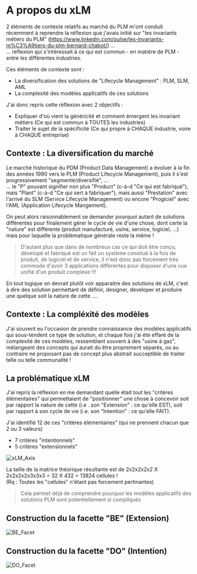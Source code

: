 # A propos du xLM

2 éléments de contexte relatifs au marché du PLM m'ont conduit récemment à reprendre la réflexion que j'avais initié sur "les invariants métiers du PLM" (https://www.linkedin.com/pulse/les-invariants-m%C3%A9tiers-du-plm-bernard-chabot/) ...   
... reflexion qui s'intéressait à ce qui est commun - en matière de PLM - entre les différentes industries. 

Ces éléments de contexte sont :
* La diversification des solutions de "Lifecycle Management" : PLM, SLM, AML
* La complexité des modèles applicatifs de ces solutions

J'ai donc repris cette réflexion avec 2 objectifs :
* Expliquer d'où vient la généricité et comment émergent les invariant métiers (Ce qui est commun à TOUTES les industries)
* Traiter le sujet de la spécificité (Ce qui propre à CHAQUE industrie, voire à CHAQUE entreprise)

## Contexte : La diversification du marché
Le marché historique du PDM (Product Data Management) a évoluer à la fin des années 1990 vers le PLM (Product Lifecycle Management), puis il s'est progressivement "segmenté/diversifié",  ...   
... le "P" pouvant signifier non plus "Product" (c-à-d "Ce qui est fabriqué"), mais "Plant" (c-à-d "Ce qui sert à fabriquer"), mais aussi "Prestation" avec l'arrivé du SLM (Service Lifecycle Management) ou encore "Progiciel" avec l'AML (Application Lifecycle Mangement).   

On peut alors raisonnablement se demander pourquoi autant de solutions différentes pour finalement gérer le cycle de vie d'une chose, dont certe la "nature" est différente (produit manufacturé, usine, service, logiciel, ...) mais pour laquelle la problématique générale reste la même !
> D'autant plus que dans de nombreux cas ce qui doit être conçu, dévelopé et fabriqué est un fait un système consitué à la fois de produit, de logiciel et de service, il n'est donc pas forcement très commode d'avoir 3 applications différentes pour disposer d'une vue unifié d'un produit complexe !!!

En tout logique on devrait plutôt voir apparaitre des solutions de xLM, c'est à dire des solution permettant de définir, designer, developer et produire une <Chose> quelque soit la nature de cette <Chose> ....
  
  
## Contexte : La compléxité des modèles
J'ai souvent eu l'occasion de prendre connaissance des modèles applicatifs qui sous-tendent ce type de solution, et chaque fois j'ai été effaré de la complexité de ces modèles, ressemblant souvent à des "usine à gaz", mélangeant des concepts qui aurait du être proprement séparés, ou au contraire ne proposant pas de concept plus abstrait succeptible de traiter telle ou telle communalité ! 

## La problématique xLM
J'ai repris la réflexion en me demandant quelle était tout les "critères élémentaires" qui permettaient de "positionner" une chose à concevoir soit par rapport la nature de cette <Chose> (i.e . son "Extension" : ce qu'elle EST), soit par rapport à son cycle de vie (i.e. son "Intention" : ce qu'elle FAIT).

J'ai identifié 12 de ces "critères élémentaires" (qui ne prennent chacun que 2 ou 3 valeurs)
* 7 critères "intentionnels"
* 5 critères "extensionnels"

![xLM_Axis](https://github.com/iPlumb3r/SEAMLESS/blob/master/Images/xLM_Axis_2020-07-24.png)

La taille de la matrice théorique résultante est de  2x2x2x2x2 X 2x2x2x2x3x3x3 = 32 X 432 = 13824 cellules !    
(Rq : Toutes les "cellules" n'étant pas forcement pertinantes)

> Cela permet déjà de comprendre pourquoi les modèles applicatifs des solutions PLM sont potentiellement si compliqués

## Construction du la facette "BE" (Extension)
![BE_Facet](https://github.com/iPlumb3r/SEAMLESS/blob/master/Images/xLM_Axis_EXT_DeepExplanation_2020-07-23.png)

## Construction du la facette "DO" (Intention)
![DO_Facet](https://github.com/iPlumb3r/SEAMLESS/blob/master/Images/xLM_Axis_INT_DeepExplanation_2020-07-23.png)
